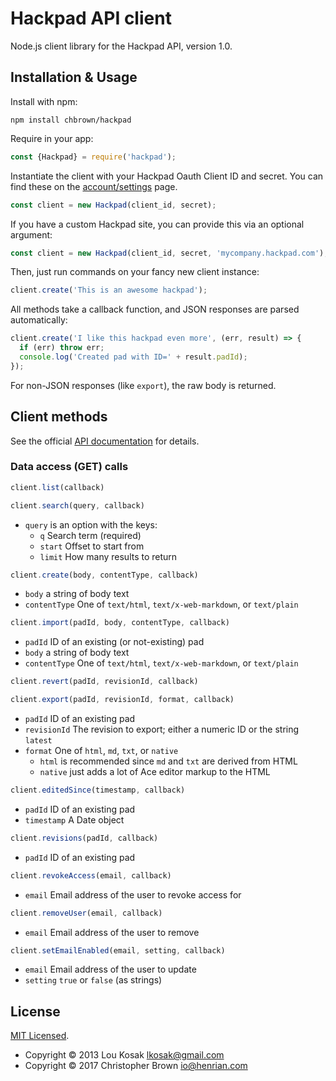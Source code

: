 # Hackpad API client

Node.js client library for the Hackpad API, version 1.0.


## Installation & Usage

Install with npm:

    npm install chbrown/hackpad

Require in your app:

```javascript
const {Hackpad} = require('hackpad');
```

Instantiate the client with your Hackpad Oauth Client ID and secret.
You can find these on the [account/settings](https://hackpad.com/ep/account/settings/) page.

```javascript
const client = new Hackpad(client_id, secret);
```

If you have a custom Hackpad site, you can provide this via an optional argument:

```javascript
const client = new Hackpad(client_id, secret, 'mycompany.hackpad.com');
```

Then, just run commands on your fancy new client instance:

```javascript
client.create('This is an awesome hackpad');
```

All methods take a callback function, and JSON responses are parsed automatically:

```javascript
client.create('I like this hackpad even more', (err, result) => {
  if (err) throw err;
  console.log('Created pad with ID=' + result.padId);
});
```

For non-JSON responses (like `export`), the raw body is returned.


## Client methods

See the official [API documentation](https://hackpad.com/ep/pad/summary/k9bpcEeOo2Q?show=40) for details.

### Data access (GET) calls

```javascript
client.list(callback)
```

```javascript
client.search(query, callback)
```

* `query` is an option with the keys:
  - `q` Search term (required)
  - `start` Offset to start from
  - `limit` How many results to return


```javascript
client.create(body, contentType, callback)
```

* `body` a string of body text
* `contentType` One of `text/html`, `text/x-web-markdown`, or `text/plain`

```javascript
client.import(padId, body, contentType, callback)
```

* `padId` ID of an existing (or not-existing) pad
* `body` a string of body text
* `contentType` One of `text/html`, `text/x-web-markdown`, or `text/plain`

```javascript
client.revert(padId, revisionId, callback)
```

```javascript
client.export(padId, revisionId, format, callback)
```

* `padId` ID of an existing pad
* `revisionId` The revision to export; either a numeric ID or the string `latest`
* `format` One of `html`, `md`, `txt`, or `native`
  - `html` is recommended since `md` and `txt` are derived from HTML
  - `native` just adds a lot of Ace editor markup to the HTML

```javascript
client.editedSince(timestamp, callback)
```

* `padId` ID of an existing pad
* `timestamp` A Date object

```javascript
client.revisions(padId, callback)
```

* `padId` ID of an existing pad

```javascript
client.revokeAccess(email, callback)
```

* `email` Email address of the user to revoke access for

```javascript
client.removeUser(email, callback)
```

* `email` Email address of the user to remove

```javascript
client.setEmailEnabled(email, setting, callback)
```

* `email` Email address of the user to update
* `setting` `true` or `false` (as strings)


## License

[MIT Licensed](https://chbrown.github.io/licenses/MIT/#2017).

* Copyright © 2013 Lou Kosak <lkosak@gmail.com>
* Copyright © 2017 Christopher Brown <io@henrian.com>
